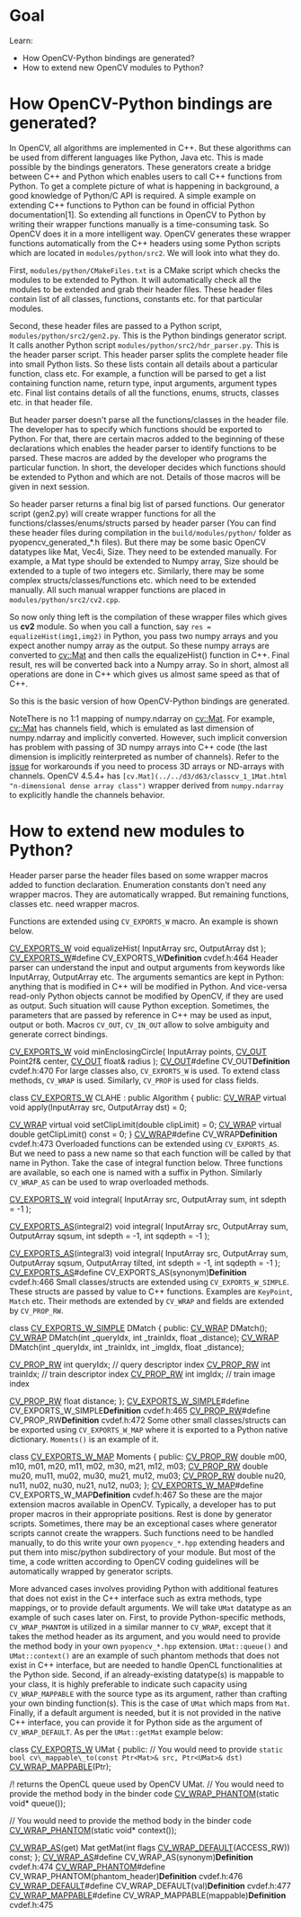
# Goal

Learn:

* How OpenCV-Python bindings are generated?
* How to extend new OpenCV modules to Python?

# How OpenCV-Python bindings are generated?

In OpenCV, all algorithms are implemented in C++. But these algorithms can be used from different languages like Python, Java etc. This is made possible by the bindings generators. These generators create a bridge between C++ and Python which enables users to call C++ functions from Python. To get a complete picture of what is happening in background, a good knowledge of Python/C API is required. A simple example on extending C++ functions to Python can be found in official Python documentation[1]. So extending all functions in OpenCV to Python by writing their wrapper functions manually is a time-consuming task. So OpenCV does it in a more intelligent way. OpenCV generates these wrapper functions automatically from the C++ headers using some Python scripts which are located in `modules/python/src2`. We will look into what they do.

First, `modules/python/CMakeFiles.txt` is a CMake script which checks the modules to be extended to Python. It will automatically check all the modules to be extended and grab their header files. These header files contain list of all classes, functions, constants etc. for that particular modules.

Second, these header files are passed to a Python script, `modules/python/src2/gen2.py`. This is the Python bindings generator script. It calls another Python script `modules/python/src2/hdr_parser.py`. This is the header parser script. This header parser splits the complete header file into small Python lists. So these lists contain all details about a particular function, class etc. For example, a function will be parsed to get a list containing function name, return type, input arguments, argument types etc. Final list contains details of all the functions, enums, structs, classes etc. in that header file.

But header parser doesn't parse all the functions/classes in the header file. The developer has to specify which functions should be exported to Python. For that, there are certain macros added to the beginning of these declarations which enables the header parser to identify functions to be parsed. These macros are added by the developer who programs the particular function. In short, the developer decides which functions should be extended to Python and which are not. Details of those macros will be given in next session.

So header parser returns a final big list of parsed functions. Our generator script (gen2.py) will create wrapper functions for all the functions/classes/enums/structs parsed by header parser (You can find these header files during compilation in the `build/modules/python/` folder as pyopencv\_generated\_\*.h files). But there may be some basic OpenCV datatypes like Mat, Vec4i, Size. They need to be extended manually. For example, a Mat type should be extended to Numpy array, Size should be extended to a tuple of two integers etc. Similarly, there may be some complex structs/classes/functions etc. which need to be extended manually. All such manual wrapper functions are placed in `modules/python/src2/cv2.cpp`.

So now only thing left is the compilation of these wrapper files which gives us **cv2** module. So when you call a function, say `res = equalizeHist(img1,img2)` in Python, you pass two numpy arrays and you expect another numpy array as the output. So these numpy arrays are converted to [cv::Mat](../../d3/d63/classcv_1_1Mat.html "n-dimensional dense array class") and then calls the equalizeHist() function in C++. Final result, res will be converted back into a Numpy array. So in short, almost all operations are done in C++ which gives us almost same speed as that of C++.

So this is the basic version of how OpenCV-Python bindings are generated.

NoteThere is no 1:1 mapping of numpy.ndarray on [cv::Mat](../../d3/d63/classcv_1_1Mat.html "n-dimensional dense array class"). For example, [cv::Mat](../../d3/d63/classcv_1_1Mat.html "n-dimensional dense array class") has channels field, which is emulated as last dimension of numpy.ndarray and implicitly converted. However, such implicit conversion has problem with passing of 3D numpy arrays into C++ code (the last dimension is implicitly reinterpreted as number of channels). Refer to the [issue](https://github.com/opencv/opencv/issues/19091 "https://github.com/opencv/opencv/issues/19091") for workarounds if you need to process 3D arrays or ND-arrays with channels. OpenCV 4.5.4+ has `[cv.Mat](../../d3/d63/classcv_1_1Mat.html "n-dimensional dense array class")` wrapper derived from `numpy.ndarray` to explicitly handle the channels behavior.
# How to extend new modules to Python?

Header parser parse the header files based on some wrapper macros added to function declaration. Enumeration constants don't need any wrapper macros. They are automatically wrapped. But remaining functions, classes etc. need wrapper macros.

Functions are extended using `CV_EXPORTS_W` macro. An example is shown below. 

[CV\_EXPORTS\_W](../../db/de0/group__core__utils.html#ga67ea671a3582ce612ac3c281e067f480 "../../db/de0/group__core__utils.html#ga67ea671a3582ce612ac3c281e067f480") void equalizeHist( InputArray src, OutputArray dst );
[CV\_EXPORTS\_W](../../db/de0/group__core__utils.html#ga67ea671a3582ce612ac3c281e067f480 "../../db/de0/group__core__utils.html#ga67ea671a3582ce612ac3c281e067f480")#define CV\_EXPORTS\_W**Definition** cvdef.h:464
 Header parser can understand the input and output arguments from keywords like InputArray, OutputArray etc. The arguments semantics are kept in Python: anything that is modified in C++ will be modified in Python. And vice-versa read-only Python objects cannot be modified by OpenCV, if they are used as output. Such situation will cause Python exception. Sometimes, the parameters that are passed by reference in C++ may be used as input, output or both. Macros `CV_OUT`, `CV_IN_OUT` allow to solve ambiguity and generate correct bindings. 

[CV\_EXPORTS\_W](../../db/de0/group__core__utils.html#ga67ea671a3582ce612ac3c281e067f480 "../../db/de0/group__core__utils.html#ga67ea671a3582ce612ac3c281e067f480") void minEnclosingCircle( InputArray points,
 [CV\_OUT](../../db/de0/group__core__utils.html#ga4e999bc21cb894d3ed789f3f0bc26778 "../../db/de0/group__core__utils.html#ga4e999bc21cb894d3ed789f3f0bc26778") Point2f& center, [CV\_OUT](../../db/de0/group__core__utils.html#ga4e999bc21cb894d3ed789f3f0bc26778 "../../db/de0/group__core__utils.html#ga4e999bc21cb894d3ed789f3f0bc26778") float& radius );
[CV\_OUT](../../db/de0/group__core__utils.html#ga4e999bc21cb894d3ed789f3f0bc26778 "../../db/de0/group__core__utils.html#ga4e999bc21cb894d3ed789f3f0bc26778")#define CV\_OUT**Definition** cvdef.h:470
 For large classes also, `CV_EXPORTS_W` is used. To extend class methods, `CV_WRAP` is used. Similarly, `CV_PROP` is used for class fields. 

class [CV\_EXPORTS\_W](../../db/de0/group__core__utils.html#ga67ea671a3582ce612ac3c281e067f480 "../../db/de0/group__core__utils.html#ga67ea671a3582ce612ac3c281e067f480") CLAHE : public Algorithm
{
public:
 [CV\_WRAP](../../db/de0/group__core__utils.html#gae435babf3ce7cca990524b23adf6b4a3 "../../db/de0/group__core__utils.html#gae435babf3ce7cca990524b23adf6b4a3") virtual void apply(InputArray src, OutputArray dst) = 0;

 [CV\_WRAP](../../db/de0/group__core__utils.html#gae435babf3ce7cca990524b23adf6b4a3 "../../db/de0/group__core__utils.html#gae435babf3ce7cca990524b23adf6b4a3") virtual void setClipLimit(double clipLimit) = 0;
 [CV\_WRAP](../../db/de0/group__core__utils.html#gae435babf3ce7cca990524b23adf6b4a3 "../../db/de0/group__core__utils.html#gae435babf3ce7cca990524b23adf6b4a3") virtual double getClipLimit() const = 0;
}
[CV\_WRAP](../../db/de0/group__core__utils.html#gae435babf3ce7cca990524b23adf6b4a3 "../../db/de0/group__core__utils.html#gae435babf3ce7cca990524b23adf6b4a3")#define CV\_WRAP**Definition** cvdef.h:473
 Overloaded functions can be extended using `CV_EXPORTS_AS`. But we need to pass a new name so that each function will be called by that name in Python. Take the case of integral function below. Three functions are available, so each one is named with a suffix in Python. Similarly `CV_WRAP_AS` can be used to wrap overloaded methods. 

[CV\_EXPORTS\_W](../../db/de0/group__core__utils.html#ga67ea671a3582ce612ac3c281e067f480 "../../db/de0/group__core__utils.html#ga67ea671a3582ce612ac3c281e067f480") void integral( InputArray src, OutputArray sum, int sdepth = -1 );

[CV\_EXPORTS\_AS](../../db/de0/group__core__utils.html#ga288d5d11e4d8675aab962ec2b2066855 "../../db/de0/group__core__utils.html#ga288d5d11e4d8675aab962ec2b2066855")(integral2) void integral( InputArray src, OutputArray sum,
 OutputArray sqsum, int sdepth = -1, int sqdepth = -1 );

[CV\_EXPORTS\_AS](../../db/de0/group__core__utils.html#ga288d5d11e4d8675aab962ec2b2066855 "../../db/de0/group__core__utils.html#ga288d5d11e4d8675aab962ec2b2066855")(integral3) void integral( InputArray src, OutputArray sum,
 OutputArray sqsum, OutputArray tilted,
 int sdepth = -1, int sqdepth = -1 );
[CV\_EXPORTS\_AS](../../db/de0/group__core__utils.html#ga288d5d11e4d8675aab962ec2b2066855 "../../db/de0/group__core__utils.html#ga288d5d11e4d8675aab962ec2b2066855")#define CV\_EXPORTS\_AS(synonym)**Definition** cvdef.h:466
 Small classes/structs are extended using `CV_EXPORTS_W_SIMPLE`. These structs are passed by value to C++ functions. Examples are `KeyPoint`, `Match` etc. Their methods are extended by `CV_WRAP` and fields are extended by `CV_PROP_RW`. 

class [CV\_EXPORTS\_W\_SIMPLE](../../db/de0/group__core__utils.html#ga13d649e3f5582a106caaa98f187dd34b "../../db/de0/group__core__utils.html#ga13d649e3f5582a106caaa98f187dd34b") DMatch
{
public:
 [CV\_WRAP](../../db/de0/group__core__utils.html#gae435babf3ce7cca990524b23adf6b4a3 "../../db/de0/group__core__utils.html#gae435babf3ce7cca990524b23adf6b4a3") DMatch();
 [CV\_WRAP](../../db/de0/group__core__utils.html#gae435babf3ce7cca990524b23adf6b4a3 "../../db/de0/group__core__utils.html#gae435babf3ce7cca990524b23adf6b4a3") DMatch(int \_queryIdx, int \_trainIdx, float \_distance);
 [CV\_WRAP](../../db/de0/group__core__utils.html#gae435babf3ce7cca990524b23adf6b4a3 "../../db/de0/group__core__utils.html#gae435babf3ce7cca990524b23adf6b4a3") DMatch(int \_queryIdx, int \_trainIdx, int \_imgIdx, float \_distance);

 [CV\_PROP\_RW](../../db/de0/group__core__utils.html#ga9e800d960e0fc30e7f83c67c98e69ed2 "../../db/de0/group__core__utils.html#ga9e800d960e0fc30e7f83c67c98e69ed2") int queryIdx; // query descriptor index
 [CV\_PROP\_RW](../../db/de0/group__core__utils.html#ga9e800d960e0fc30e7f83c67c98e69ed2 "../../db/de0/group__core__utils.html#ga9e800d960e0fc30e7f83c67c98e69ed2") int trainIdx; // train descriptor index
 [CV\_PROP\_RW](../../db/de0/group__core__utils.html#ga9e800d960e0fc30e7f83c67c98e69ed2 "../../db/de0/group__core__utils.html#ga9e800d960e0fc30e7f83c67c98e69ed2") int imgIdx; // train image index

 [CV\_PROP\_RW](../../db/de0/group__core__utils.html#ga9e800d960e0fc30e7f83c67c98e69ed2 "../../db/de0/group__core__utils.html#ga9e800d960e0fc30e7f83c67c98e69ed2") float distance;
};
[CV\_EXPORTS\_W\_SIMPLE](../../db/de0/group__core__utils.html#ga13d649e3f5582a106caaa98f187dd34b "../../db/de0/group__core__utils.html#ga13d649e3f5582a106caaa98f187dd34b")#define CV\_EXPORTS\_W\_SIMPLE**Definition** cvdef.h:465
[CV\_PROP\_RW](../../db/de0/group__core__utils.html#ga9e800d960e0fc30e7f83c67c98e69ed2 "../../db/de0/group__core__utils.html#ga9e800d960e0fc30e7f83c67c98e69ed2")#define CV\_PROP\_RW**Definition** cvdef.h:472
 Some other small classes/structs can be exported using `CV_EXPORTS_W_MAP` where it is exported to a Python native dictionary. `Moments()` is an example of it. 

class [CV\_EXPORTS\_W\_MAP](../../db/de0/group__core__utils.html#gaff7195942cab00fc5eafdd8ed777fac5 "../../db/de0/group__core__utils.html#gaff7195942cab00fc5eafdd8ed777fac5") Moments
{
public:
 [CV\_PROP\_RW](../../db/de0/group__core__utils.html#ga9e800d960e0fc30e7f83c67c98e69ed2 "../../db/de0/group__core__utils.html#ga9e800d960e0fc30e7f83c67c98e69ed2") double m00, m10, m01, m20, m11, m02, m30, m21, m12, m03;
 [CV\_PROP\_RW](../../db/de0/group__core__utils.html#ga9e800d960e0fc30e7f83c67c98e69ed2 "../../db/de0/group__core__utils.html#ga9e800d960e0fc30e7f83c67c98e69ed2") double mu20, mu11, mu02, mu30, mu21, mu12, mu03;
 [CV\_PROP\_RW](../../db/de0/group__core__utils.html#ga9e800d960e0fc30e7f83c67c98e69ed2 "../../db/de0/group__core__utils.html#ga9e800d960e0fc30e7f83c67c98e69ed2") double nu20, nu11, nu02, nu30, nu21, nu12, nu03;
};
[CV\_EXPORTS\_W\_MAP](../../db/de0/group__core__utils.html#gaff7195942cab00fc5eafdd8ed777fac5 "../../db/de0/group__core__utils.html#gaff7195942cab00fc5eafdd8ed777fac5")#define CV\_EXPORTS\_W\_MAP**Definition** cvdef.h:467
 So these are the major extension macros available in OpenCV. Typically, a developer has to put proper macros in their appropriate positions. Rest is done by generator scripts. Sometimes, there may be an exceptional cases where generator scripts cannot create the wrappers. Such functions need to be handled manually, to do this write your own `pyopencv_*.hpp` extending headers and put them into misc/python subdirectory of your module. But most of the time, a code written according to OpenCV coding guidelines will be automatically wrapped by generator scripts.

More advanced cases involves providing Python with additional features that does not exist in the C++ interface such as extra methods, type mappings, or to provide default arguments. We will take `UMat` datatype as an example of such cases later on. First, to provide Python-specific methods, `CV_WRAP_PHANTOM` is utilized in a similar manner to `CV_WRAP`, except that it takes the method header as its argument, and you would need to provide the method body in your own `pyopencv_*.hpp` extension. `UMat::queue()` and `UMat::context()` are an example of such phantom methods that does not exist in C++ interface, but are needed to handle OpenCL functionalities at the Python side. Second, if an already-existing datatype(s) is mappable to your class, it is highly preferable to indicate such capacity using `CV_WRAP_MAPPABLE` with the source type as its argument, rather than crafting your own binding function(s). This is the case of `UMat` which maps from `Mat`. Finally, if a default argument is needed, but it is not provided in the native C++ interface, you can provide it for Python side as the argument of `CV_WRAP_DEFAULT`. As per the `UMat::getMat` example below: 

class [CV\_EXPORTS\_W](../../db/de0/group__core__utils.html#ga67ea671a3582ce612ac3c281e067f480 "../../db/de0/group__core__utils.html#ga67ea671a3582ce612ac3c281e067f480") UMat
{
public:
 // You would need to provide `static bool cv\_mappable\_to(const Ptr<Mat>& src, Ptr<UMat>& dst)`
 [CV\_WRAP\_MAPPABLE](../../db/de0/group__core__utils.html#gacbb88034b7de34a8b35aa42f3216a94e "../../db/de0/group__core__utils.html#gacbb88034b7de34a8b35aa42f3216a94e")(Ptr<Mat>);

 /! returns the OpenCL queue used by OpenCV UMat.
 // You would need to provide the method body in the binder code
 [CV\_WRAP\_PHANTOM](../../db/de0/group__core__utils.html#ga6c6ee613d3eebd87f9f391fcde4a6cde "../../db/de0/group__core__utils.html#ga6c6ee613d3eebd87f9f391fcde4a6cde")(static void\* queue());

 // You would need to provide the method body in the binder code
 [CV\_WRAP\_PHANTOM](../../db/de0/group__core__utils.html#ga6c6ee613d3eebd87f9f391fcde4a6cde "../../db/de0/group__core__utils.html#ga6c6ee613d3eebd87f9f391fcde4a6cde")(static void\* context());

 [CV\_WRAP\_AS](../../db/de0/group__core__utils.html#ga6a1f29cf8d55c0ee1b4687f6006da0b9 "../../db/de0/group__core__utils.html#ga6a1f29cf8d55c0ee1b4687f6006da0b9")(get) Mat getMat(int flags [CV\_WRAP\_DEFAULT](../../db/de0/group__core__utils.html#ga92152159130797a2713a0992dd5239d2 "../../db/de0/group__core__utils.html#ga92152159130797a2713a0992dd5239d2")(ACCESS\_RW)) const;
};
[CV\_WRAP\_AS](../../db/de0/group__core__utils.html#ga6a1f29cf8d55c0ee1b4687f6006da0b9 "../../db/de0/group__core__utils.html#ga6a1f29cf8d55c0ee1b4687f6006da0b9")#define CV\_WRAP\_AS(synonym)**Definition** cvdef.h:474
[CV\_WRAP\_PHANTOM](../../db/de0/group__core__utils.html#ga6c6ee613d3eebd87f9f391fcde4a6cde "../../db/de0/group__core__utils.html#ga6c6ee613d3eebd87f9f391fcde4a6cde")#define CV\_WRAP\_PHANTOM(phantom\_header)**Definition** cvdef.h:476
[CV\_WRAP\_DEFAULT](../../db/de0/group__core__utils.html#ga92152159130797a2713a0992dd5239d2 "../../db/de0/group__core__utils.html#ga92152159130797a2713a0992dd5239d2")#define CV\_WRAP\_DEFAULT(val)**Definition** cvdef.h:477
[CV\_WRAP\_MAPPABLE](../../db/de0/group__core__utils.html#gacbb88034b7de34a8b35aa42f3216a94e "../../db/de0/group__core__utils.html#gacbb88034b7de34a8b35aa42f3216a94e")#define CV\_WRAP\_MAPPABLE(mappable)**Definition** cvdef.h:475
 